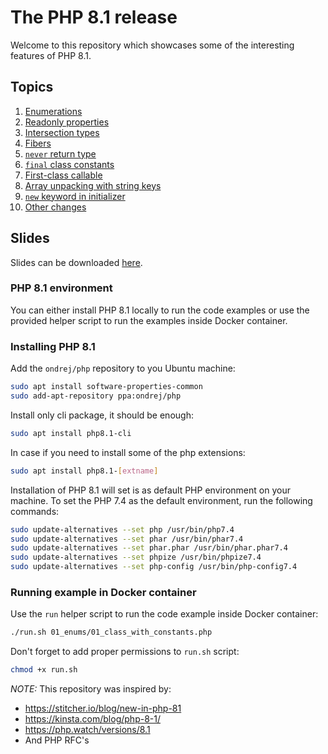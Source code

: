 # The PHP 8.1 release

Welcome to this repository which showcases some of the interesting features of PHP 8.1.

## Topics

1. [Enumerations](01_enums)
2. [Readonly properties](02_readonly_properties)
3. [Intersection types](03_pure_intersection_types)
4. [Fibers](04_fibers)
5. [`never` return type](05_never_return_type)
6. [`final` class constants](06_final_class_constants)
7. [First-class callable](07_first_class_callable)
8. [Array unpacking with string keys](08_keyed_array_unpack)
9. [`new` keyword in initializer](09_new_in_constructor)
10. [Other changes](10_other_changes)

## Slides

Slides can be downloaded [here](*.pdf).

### PHP 8.1 environment

You can either install PHP 8.1 locally to run the code examples or use the provided helper script to run the examples inside
Docker container.


### Installing PHP 8.1

Add the `ondrej/php` repository to you Ubuntu machine:

```bash
sudo apt install software-properties-common
sudo add-apt-repository ppa:ondrej/php
```

Install only cli package, it should be enough:

```bash
sudo apt install php8.1-cli
```

In case if you need to install some of the php extensions:

```bash
sudo apt install php8.1-[extname]
```

Installation of PHP 8.1 will set is as default PHP environment on your machine. To set the PHP 7.4 as the default environment,
run the following commands:

```bash
sudo update-alternatives --set php /usr/bin/php7.4
sudo update-alternatives --set phar /usr/bin/phar7.4
sudo update-alternatives --set phar.phar /usr/bin/phar.phar7.4
sudo update-alternatives --set phpize /usr/bin/phpize7.4
sudo update-alternatives --set php-config /usr/bin/php-config7.4
```

### Running example in Docker container

Use the `run` helper script to run the code example inside Docker container:

```bash
./run.sh 01_enums/01_class_with_constants.php
```

Don't forget to add proper permissions to `run.sh` script:

```bash
chmod +x run.sh
```

*NOTE:*
This repository was inspired by:
- https://stitcher.io/blog/new-in-php-81
- https://kinsta.com/blog/php-8-1/
- https://php.watch/versions/8.1
- And PHP RFC's